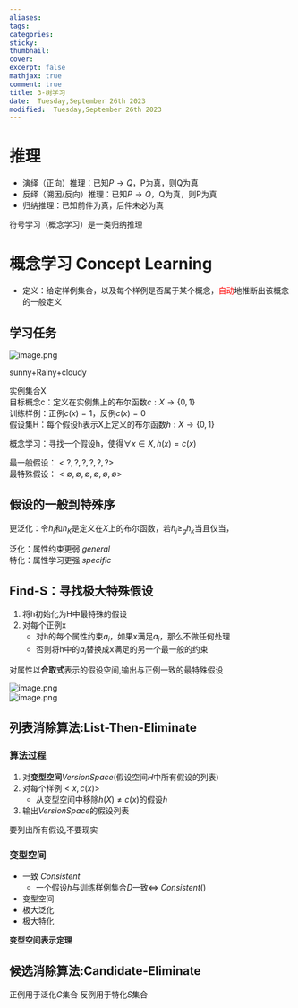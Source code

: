 ```yaml
---
aliases: 
tags: 
categories:
sticky:
thumbnail:
cover: 
excerpt: false
mathjax: true
comment: true
title: 3-树学习
date:  Tuesday,September 26th 2023
modified:  Tuesday,September 26th 2023
---
```


# 推理

- 演绎（正向）推理：已知$P\rightarrow Q$，P为真，则Q为真
- 反绎（溯因/反向）推理：已知$P\rightarrow Q$，Q为真，则P为真
- 归纳推理：已知前件为真，后件未必为真

符号学习（概念学习）是一类归纳推理

# 概念学习 Concept Learning

- 定义：给定样例集合，以及每个样例是否属于某个概念，<font color="#ff0000">自动</font>地推断出该概念的一般定义

## 学习任务

![image.png](https://chillcharlie-img.oss-cn-hangzhou.aliyuncs.com/image%2F2023%2F09%2F26%2F03db83d384aab76905ec067aec304da5_20230926184910.png)

sunny+Rainy+cloudy

实例集合X  
目标概念c：定义在实例集上的布尔函数$c:X\rightarrow \{0,1\}$  
训练样例：正例$c(x)=1$，反例$c(x)=0$  
假设集H：每个假设h表示X上定义的布尔函数$h:X\rightarrow\{0,1\}$

概念学习：寻找一个假设h，使得$\forall x \in X,h(x)=c(x)$

最一般假设：$<?,?,?,?,?,?>$  
最特殊假设：$<\emptyset,\emptyset,\emptyset,\emptyset,\emptyset,\emptyset>$    

## 假设的一般到特殊序

更泛化：令$h_j$和$h_K$是定义在$X$上的布尔函数，若$h_j\ge_{g} h_k$当且仅当，

泛化：属性约束更弱 $general$  
特化：属性学习更强 $specific$

## Find-S：寻找极大特殊假设

1. 将h初始化为H中最特殊的假设
2. 对每个正例x
	- 对h的每个属性约束$a_i$，如果x满足$a_i$，那么不做任何处理
	- 否则将h中的$a_i$替换成x满足的另一个最一般的约束

对属性以**合取式**表示的假设空间,输出与正例一致的最特殊假设

![image.png](https://chillcharlie-img.oss-cn-hangzhou.aliyuncs.com/image%2F2023%2F09%2F26%2F2b4f2cf552e827c063d71834aa165528_20230926190654.png)  
![image.png](https://chillcharlie-img.oss-cn-hangzhou.aliyuncs.com/image%2F2023%2F09%2F26%2Ff9658bc2aac1c96f2dea4810a30c916e_20230926190659.png)

## 列表消除算法:List-Then-Eliminate

### 算法过程

1. 对**变型空间**$Version    Space$(假设空间$H$中所有假设的列表)
2. 对每个样例$<x,c(x)>$
	- 从变型空间中移除$h(X)\ne c(x)$的假设$h$
3. 输出$Version Space$的假设列表

要列出所有假设,不要现实

### 变型空间

- 一致 $Consistent$
	- 一个假设$h$与训练样例集合$D$一致$\iff$ $Consistent()$
- 变型空间
- 极大泛化
- 极大特化

**变型空间表示定理**


## 候选消除算法:Candidate-Eliminate

正例用于泛化$G$集合
反例用于特化$S$集合

